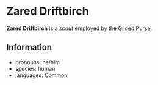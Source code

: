# Zared Driftbirch

**Zared Driftbirch** is a _scout_ employed by the [Gilded Purse](../gilded-purse.md).

## Information

- pronouns: he/him
- species: human
- languages: Common
